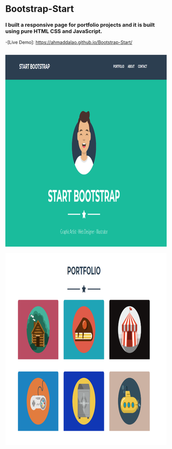 # Bootstrap-Start


### I built a responsive page for portfolio projects and it is built using pure HTML CSS and JavaScript.


-[Live Demo]: https://ahmaddalao.github.io/Bootstrap-Start/



<br>
    <img src="https://raw.githubusercontent.com/AhmadDalao/Bootstrap-Start/master/image/landing.png" height="600" width="1000"/>
<br>


<br>
    <img src="https://raw.githubusercontent.com/AhmadDalao/Bootstrap-Start/master/image/landing2.png" height="600" width="1000"/>
<br>
